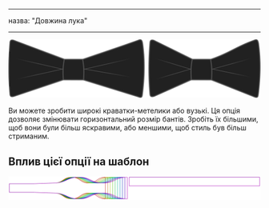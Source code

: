 - - -
назва: "Довжина лука"
- - -

![Довжина носової частини](bowlength.svg)

Ви можете зробити широкі краватки-метелики або вузькі. Ця опція дозволяє змінювати горизонтальний розмір бантів. Зробіть їх більшими, щоб вони були більш яскравими, або меншими, щоб стиль був більш стриманим.

## Вплив цієї опції на шаблон

![На цьому зображенні показано вплив цієї опції шляхом накладання декількох варіантів, які мають різне значення для цієї опції](benjamin_bowlength_sample.svg "Вплив цієї опції на шаблон")
